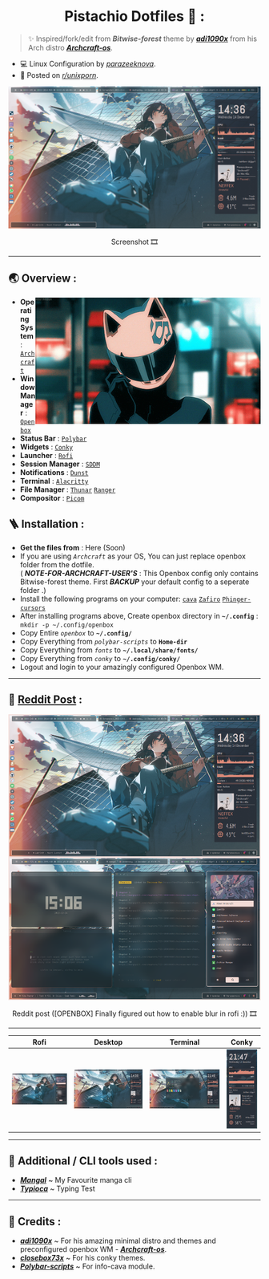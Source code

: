 <h1 align="center"> Pistachio Dotfiles 🍚 :</h1>

> ✨ Inspired/fork/edit from ***Bitwise-forest*** theme by [***adi1090x***](https://github.com/adi1090x) from his Arch distro [***Archcraft-os***](https://github.com/archcraft-os/archcraft).
- 💻 Linux Configuration by [*parazeeknova*](https://github.com/parazeeknova).
- 📌 Posted on [*r/unixporn*](https://www.reddit.com/r/unixporn/comments/zlmtu3/openbox_finally_figured_out_how_to_enable_blur_in/?utm_source=share&utm_medium=web2x&context=3).

![Screenshot](Preview/Desktop.png)

<p align="center"> Screenshot 🎞️ </p>

---

## 🌏 Overview :
<img align="right" src="https://github.com/parazeeknova/pistachio-dotfiles/blob/main/resources/biker.gif?raw=true" width='450'/>

- **Operating System** : [`Archcraft`](https://archcraft.io/)
- **Window Manager** : [`Openbox`](http://openbox.org/wiki/Main_Page)
- **Status Bar** : [`Polybar`](https://github.com/polybar/polybar)
- **Widgets** : [`Conky`](https://github.com/brndnmtthws/conky)
- **Launcher** : [`Rofi`](https://github.com/davatorium/rofi)
- **Session Manager** : [`SDDM`](https://wiki.archlinux.org/title/SDDM)
- **Notifications** : [`Dunst`](https://github.com/dunst-project/dunst)
- **Terminal** : [`Alacritty`](https://github.com/alacritty/alacritty)
- **File Manager** : [`Thunar`](https://wiki.archlinux.org/title/thunar) [`Ranger`](https://github.com/ranger/ranger)
- **Compositor** : [`Picom`](https://aur.archlinux.org/packages/picom-ibhagwan-git) 

## 🪜 Installation : 
- **Get the files from** : Here (Soon)
- If you are using _`Archcraft`_ as your OS, You can just replace openbox folder from the dotfile. <br>
( ***NOTE-FOR-ARCHCRAFT-USER'S*** : This Openbox config only contains Bitwise-forest theme. First ***BACKUP*** your default config to a seperate folder .)
- Install the following programs on your computer: [`cava`](https://github.com/karlstav/cava) [`Zafiro`](https://www.gnome-look.org/p/1209330) [`Phinger-cursors`](https://github.com/phisch/phinger-cursors) 
- After installing programs above, Create openbox directory in **`~/.config`** : `mkdir -p ~/.config/openbox`
- Copy Entire _`openbox`_ to **`~/.config/`** 
- Copy Everything from _`polybar-scripts`_ to **`Home-dir`**
- Copy Everything from _`fonts`_ to **`~/.local/share/fonts/`** 
- Copy Everything from _`conky`_ to **`~/.config/conky/`** 
- Logout and login to your amazingly configured Openbox WM.

---

## 🤖 [Reddit Post](https://www.reddit.com/r/unixporn/comments/zlmtu3/openbox_finally_figured_out_how_to_enable_blur_in/?utm_source=share&utm_medium=web2x&context=3) :
![Screenshot](Preview/Rice.png)
<p align="center"> Reddit post ([OPENBOX] Finally figured out how to enable blur in rofi :)) 🎞️ </p>

---
| Rofi | Desktop | Terminal | Conky |
| --- | --- | --- | --- |
|![Rofi](https://github.com/parazeeknova/pistachio-dotfiles/blob/main/Preview/Rofi-launcher.png)|![Desktop](https://github.com/parazeeknova/pistachio-dotfiles/blob/main/Preview/Desktop.png)|![Terminal](https://github.com/parazeeknova/pistachio-dotfiles/blob/main/Preview/Terminal.png)|![Conky](https://github.com/parazeeknova/pistachio-dotfiles/blob/main/Preview/Conky.png)|
---
## 🧩 Additional / CLI tools used :
- [***Mangal***](https://github.com/metafates/mangal) ~ My Favourite manga cli 
- [***Typioca***](https://github.com/bloznelis/typioca) ~ Typing Test 
---
## 🌟 Credits : 
- [***adi1090x***](https://github.com/adi1090x) ~ For his amazing minimal distro and themes and preconfigured openbox WM -  [***Archcraft-os***](https://github.com/archcraft-os).
- [***closebox73x***](https://www.gnome-look.org/u/closebox73x) ~ For his conky themes. 
- [***Polybar-scripts***](https://github.com/polybar/polybar-scripts) ~ For info-cava module. 
